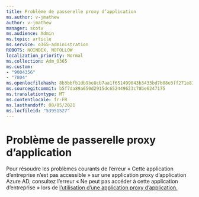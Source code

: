 ```yaml
---
title: Problème de passerelle proxy d’application
ms.author: v-jmathew
author: v-jmathew
manager: scotv
ms.audience: Admin
ms.topic: article
ms.service: o365-administration
ROBOTS: NOINDEX, NOFOLLOW
localization_priority: Normal
ms.collection: Adm_O365
ms.custom:
- "9004356"
- "7804"
ms.openlocfilehash: 8b3bbfb1db9be8cb7aa1f651499043b3433bd7b08e3ff271e810c591b6f74acf
ms.sourcegitcommit: b5f7da89a650d2915dc652449623c78be6247175
ms.translationtype: MT
ms.contentlocale: fr-FR
ms.lasthandoff: 08/05/2021
ms.locfileid: "53951527"
---
```

# <a name="app-proxy-gateway-issue"></a>Problème de passerelle proxy d’application

Pour résoudre les problèmes courants de l’erreur « Cette application d’entreprise n’est pas accessible » sur une application proxy d’application Azure AD, consultez l’erreur « Ne peut pas accéder à cette application d’entreprise » lors de [l’utilisation d’une application proxy d’application.](https://docs.microsoft.com/azure/active-directory/manage-apps/application-proxy-sign-in-bad-gateway-timeout-error)

